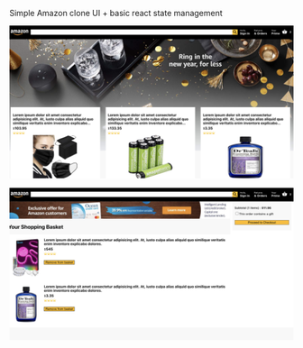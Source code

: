 Simple Amazon clone
UI + basic react state management

![Screenshot 1](screenshots/home.png?raw=true "Home Page")

![Screenshot 2](screenshots/checkout.png?raw=true "Cart Page")
